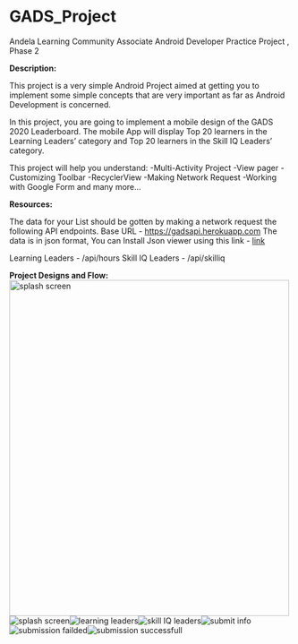 # GADS_Project
Andela Learning Community Associate Android Developer Practice Project , Phase 2

**Description:**

This project is a very simple Android Project aimed at getting you to implement some simple concepts that are very important as far as Android Development is concerned.

In this project, you are going to implement a mobile design of the GADS 2020 Leaderboard.
The mobile App will display Top 20 learners in the Learning Leaders’ category and Top 20 learners in the Skill IQ Leaders’ category.

This project will help you understand:
-Multi-Activity Project
-View pager
-Customizing Toolbar
-RecyclerView
-Making Network Request
-Working with Google Form and many more...

**Resources:**

The data  for your List should be gotten by making a network request the following API endpoints.
Base URL - https://gadsapi.herokuapp.com
The data is in json format, You can Install Json viewer using this link - [link](https://chrome.google.com/webstore/detail/json-viewer/gbmdgpbipfallnflgajpaliibnhdgobh?utm_source=chrome-ntp-icon%E2%80%A9)

Learning Leaders - /api/hours
Skill IQ Leaders - /api/skilliq

**Project Designs and Flow:**
<img src="https://github.com/lilylydia/GADS_Project/blob/master/Screenshots/splash_screen.png" alt="splash screen" width="500" height="600">
![splash screen](https://github.com/lilylydia/GADS_Project/blob/master/Screenshots/splash_screen.png)![learning leaders](https://github.com/lilylydia/GADS_Project/blob/master/Screenshots/learning_leaders.png)![skill IQ leaders](https://github.com/lilylydia/GADS_Project/blob/master/Screenshots/Skil_IQ_leaders.png)![submit info](https://github.com/lilylydia/GADS_Project/blob/master/Screenshots/submit_infos.png)![submission failded](https://github.com/lilylydia/GADS_Project/blob/master/Screenshots/submission_failed.png)![submission successfull](https://github.com/lilylydia/GADS_Project/blob/master/Screenshots/submition_successful.png)

